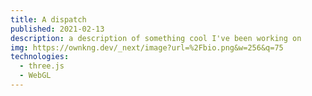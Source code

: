 ```yaml
---
title: A dispatch
published: 2021-02-13
description: a description of something cool I've been working on
img: https://ownkng.dev/_next/image?url=%2Fbio.png&w=256&q=75
technologies:
  - three.js
  - WebGL
---
```

